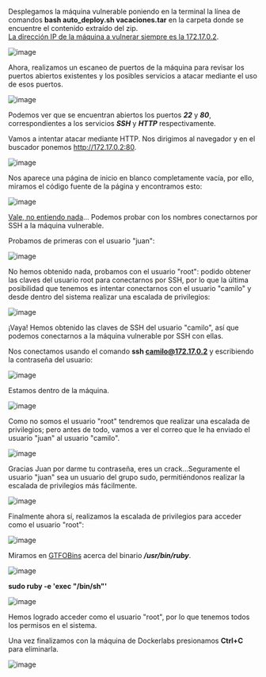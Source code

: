 Desplegamos la máquina vulnerable poniendo en la terminal la línea de comandos **bash auto_deploy.sh vacaciones.tar** en la carpeta donde se encuentre el contenido extraído del zip.<br>
  <ins>La dirección IP de la máquina a vulnerar siempre es la 172.17.0.2</ins>.

  ![image](https://github.com/PedroMontoya11/Laboratorios-CTF/assets/145665312/38aa5427-a6ab-4d35-a6fd-35af7c4f60e9)

Ahora, realizamos un escaneo de puertos de la máquina para revisar los puertos abiertos existentes y los posibles servicios a atacar mediante el uso de esos puertos.

  ![image](https://github.com/PedroMontoya11/Laboratorios-CTF/assets/145665312/76b0ed4e-fdb1-4b2a-b0d6-72e032a3a821)

Podemos ver que se encuentran abiertos los puertos ***22*** y ***80***, correspondientes a los servicios ***SSH*** y ***HTTP*** respectivamente.

Vamos a intentar atacar mediante HTTP. Nos dirigimos al navegador y en el buscador ponemos http://172.17.0.2:80.

  ![image](https://github.com/PedroMontoya11/Laboratorios-CTF/assets/145665312/3c5aa7a8-6f43-45b3-8358-eb48c020f596)

Nos aparece una página de inicio en blanco completamente vacía, por ello, miramos el código fuente de la página y encontramos esto:

  ![image](https://github.com/PedroMontoya11/Laboratorios-CTF/assets/145665312/0987e31a-443f-4b86-82c0-1b2b430b4339)

<ins>Vale, no entiendo nada</ins>… Podemos probar con los nombres conectarnos por SSH a la máquina vulnerable.

Probamos de primeras con el usuario "juan":

  ![image](https://github.com/PedroMontoya11/Laboratorios-CTF/assets/145665312/92a3dee4-4fa0-4377-a0f0-364bf69d300c)

No hemos obtenido nada, probamos con el usuario "root":
 podido obtener las claves del usuario root para conectarnos por SSH, por lo que la última posibilidad que tenemos es intentar conectarnos con el usuario "camilo" y desde dentro del sistema realizar una escalada de privilegios:

  ![image](https://github.com/PedroMontoya11/Laboratorios-CTF/assets/145665312/8709a19d-7025-4331-a31e-0b91da9dd528)

¡Vaya! Hemos obtenido las claves de SSH del usuario "camilo", así que podemos conectarnos a la máquina vulnerable por SSH con ellas.

Nos conectamos usando el comando **ssh camilo@172.17.0.2** y escribiendo la contraseña del usuario:

  ![image](https://github.com/PedroMontoya11/Laboratorios-CTF/assets/145665312/0e949274-0095-4028-82ac-b60a47137a72)

Estamos dentro de la máquina.

  ![image](https://github.com/PedroMontoya11/Laboratorios-CTF/assets/145665312/f9c4ea8a-c6fd-43cb-a203-6b0e5617c58f)

Como no somos el usuario "root" tendremos que realizar una escalada de privilegios; pero antes de todo, vamos a ver el correo que le ha enviado el usuario "juan" al usuario "camilo".

  ![image](https://github.com/PedroMontoya11/Laboratorios-CTF/assets/145665312/c782bfcb-de29-45b0-8c6f-b25b49f84fc2)

Gracias Juan por darme tu contraseña, eres un crack…Seguramente el usuario "juan" sea un usuario del grupo sudo, permitiéndonos realizar la escalada de privilegios más fácilmente.

  ![image](https://github.com/PedroMontoya11/Laboratorios-CTF/assets/145665312/86fbabd8-cb71-4e34-a9a9-1c73714fcb51)

Finalmente ahora sí, realizamos la escalada de privilegios para acceder como el usuario "root":

  ![image](https://github.com/PedroMontoya11/Laboratorios-CTF/assets/145665312/03df04cc-e8a2-4333-8cd4-717b64c954e1)

Miramos en [GTFOBins](https://gtfobins.github.io/) acerca del binario ***/usr/bin/ruby***.

  ![image](https://github.com/PedroMontoya11/Laboratorios-CTF/assets/145665312/a570afa8-0483-4c31-8b97-4e5e7a506b3e)

**sudo ruby -e 'exec "/bin/sh"'**

  ![image](https://github.com/PedroMontoya11/Laboratorios-CTF/assets/145665312/472a307e-4ae4-476c-9a30-d79cfff2427b)

Hemos logrado acceder como el usuario "root", por lo que tenemos todos los permisos en el sistema.

Una vez finalizamos con la máquina de Dockerlabs presionamos **Ctrl+C** para eliminarla.

  ![image](https://github.com/PedroMontoya11/Laboratorios-CTF/assets/145665312/d7b8f230-9ff3-4867-9563-2d5fa17ad09e)
